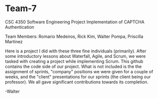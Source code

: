 # Team-7
CSC 4350 Software Engineering Project Implementation of CAPTCHA Authentication

Team Members: Romario Medeiros, Rick Kim, Walter Pompa, Priscilla Martinez

Here is a project I did with these three fine individuals (primarily). After some introductory lessons about Waterfall, Agile, and Scrum, we were tasked with creating a project while implementing Scrum. This github contains the code side of our project. What is not included is the the assignment of sprints, "company" positions we were given for a couple of weeks, and the "client" presentations for our sprints (the client being our professor). We all gave significant contributions towards its completion.

-Walter
